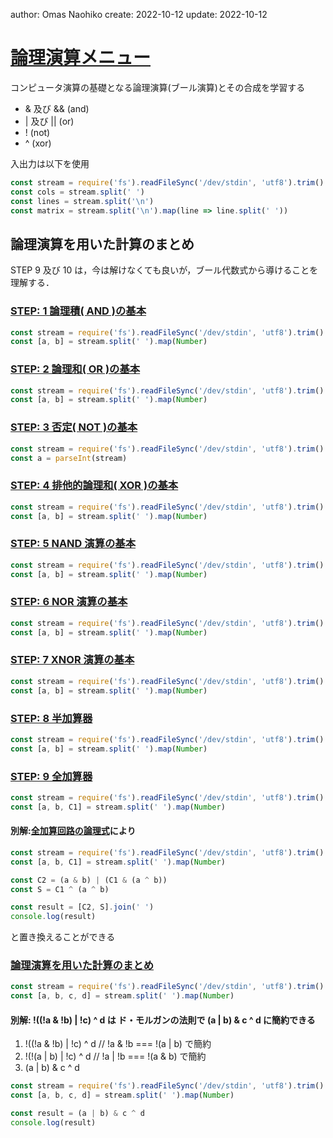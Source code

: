 author: Omas Naohiko
create: 2022-10-12
update: 2022-10-12

# [論理演算メニュー](https://paiza.jp/works/mondai/logical_operation/problem_index?language_uid=javascript)

コンピュータ演算の基礎となる論理演算(ブール演算)とその合成を学習する

- & 及び && (and)
- | 及び || (or)
- ! (not)
- ^ (xor)

入出力は以下を使用
```js
const stream = require('fs').readFileSync('/dev/stdin', 'utf8').trim()
const cols = stream.split(' ')
const lines = stream.split('\n')
const matrix = stream.split('\n').map(line => line.split(' '))
```


## 論理演算を用いた計算のまとめ

STEP 9 及び 10 は，今は解けなくても良いが，ブール代数式から導けることを理解する．

### [STEP: 1 論理積( AND )の基本](https://paiza.jp/works/mondai/logical_operation/logical_operation__basic_step1/edit?language_uid=javascript)

```js
const stream = require('fs').readFileSync('/dev/stdin', 'utf8').trim()
const [a, b] = stream.split(' ').map(Number)
```



### [STEP: 2 論理和( OR )の基本](https://paiza.jp/works/mondai/logical_operation/logical_operation__basic_step2/edit?language_uid=javascript)

```js
const stream = require('fs').readFileSync('/dev/stdin', 'utf8').trim()
const [a, b] = stream.split(' ').map(Number)
```

### [STEP: 3 否定( NOT )の基本](https://paiza.jp/works/mondai/logical_operation/logical_operation__basic_step3/edit?language_uid=javascript)

```js
const stream = require('fs').readFileSync('/dev/stdin', 'utf8').trim()
const a = parseInt(stream)
```

### [STEP: 4 排他的論理和( XOR )の基本](https://paiza.jp/works/mondai/logical_operation/logical_operation__basic_step4/edit?language_uid=javascript)

```js
const stream = require('fs').readFileSync('/dev/stdin', 'utf8').trim()
const [a, b] = stream.split(' ').map(Number)
```

###  [STEP: 5 NAND 演算の基本](https://paiza.jp/works/mondai/logical_operation/logical_operation__basic_step5/edit?language_uid=javascript)

```js
const stream = require('fs').readFileSync('/dev/stdin', 'utf8').trim()
const [a, b] = stream.split(' ').map(Number)
```

### [STEP: 6 NOR 演算の基本](https://paiza.jp/works/mondai/logical_operation/logical_operation__basic_step6/edit?language_uid=javascript)

```js
const stream = require('fs').readFileSync('/dev/stdin', 'utf8').trim()
const [a, b] = stream.split(' ').map(Number)
```

### [STEP: 7 XNOR 演算の基本](https://paiza.jp/works/mondai/logical_operation/logical_operation__basic_step7/edit?language_uid=javascript)

```js
const stream = require('fs').readFileSync('/dev/stdin', 'utf8').trim()
const [a, b] = stream.split(' ').map(Number)
```

### [STEP: 8 半加算器](https://paiza.jp/works/mondai/logical_operation/logical_operation__basic_step8/edit?language_uid=javascript)

```js
const stream = require('fs').readFileSync('/dev/stdin', 'utf8').trim()
const [a, b] = stream.split(' ').map(Number)
```

### [STEP: 9 全加算器](https://paiza.jp/works/mondai/logical_operation/logical_operation__basic_step9/edit?language_uid=javascript)

```js
const stream = require('fs').readFileSync('/dev/stdin', 'utf8').trim()
const [a, b, C1] = stream.split(' ').map(Number)
```

#### 別解:[全加算回路の論理式](https://eng.kice.tokyo/logic/adder/)により

```js
const stream = require('fs').readFileSync('/dev/stdin', 'utf8').trim()
const [a, b, C1] = stream.split(' ').map(Number)

const C2 = (a & b) | (C1 & (a ^ b))
const S = C1 ^ (a ^ b)

const result = [C2, S].join(' ')
console.log(result)
``` 
と置き換えることができる


### [論理演算を用いた計算のまとめ](https://paiza.jp/works/mondai/logical_operation/logical_operation__basic_boss/edit?language_uid=javascript)

```js
const stream = require('fs').readFileSync('/dev/stdin', 'utf8').trim()
const [a, b, c, d] = stream.split(' ').map(Number)
```
#### 別解: !((!a & !b) | !c) ^ d は ド・モルガンの法則で (a | b) & c ^ d に簡約できる

1. !((!a & !b) | !c) ^ d  // !a & !b === !(a | b) で簡約
2. !(!(a | b) | !c) ^ d   // !a | !b === !(a & b) で簡約
3. (a | b) & c ^ d

```js
const stream = require('fs').readFileSync('/dev/stdin', 'utf8').trim()
const [a, b, c, d] = stream.split(' ').map(Number)

const result = (a | b) & c ^ d 
console.log(result)
```
